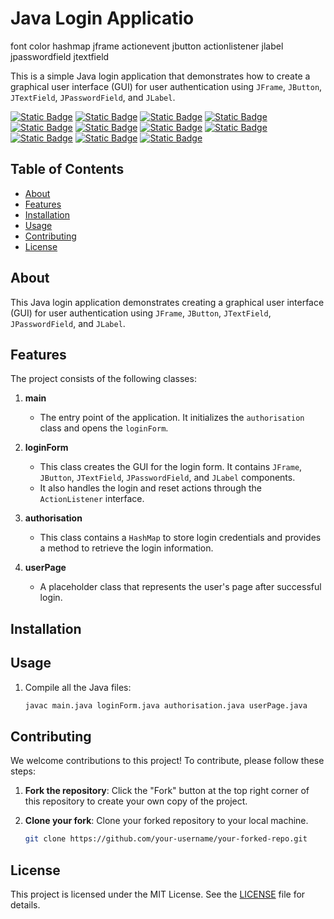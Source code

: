 # Java Login Applicatio

font color hashmap jframe actionevent jbutton actionlistener jlabel jpasswordfield jtextfield 

This is a simple Java login application that demonstrates how to create a graphical user interface (GUI) for user authentication using `JFrame`, `JButton`, `JTextField`, `JPasswordField`, and `JLabel`.

[![Static Badge](https://img.shields.io/badge/java.util.HashMap-orange)](https://mvnrepository.com/artifact/java.util.HashMap)
[![Static Badge](https://img.shields.io/badge/java.awt.Color-black)](https://mvnrepository.com/artifact/java.awt.Color)
[![Static Badge](https://img.shields.io/badge/java.awt.Font-pink)](https://mvnrepository.com/artifact/java.awt.Font)
[![Static Badge](https://img.shields.io/badge/java.awt.event.ActionEvent-red)](https://mvnrepository.com/artifact/java.awt.event.ActionEvent)
[![Static Badge](https://img.shields.io/badge/java.awt.event.ActionListener-purple)](https://mvnrepository.com/artifact/java.awt.event.ActionListener)
[![Static Badge](https://img.shields.io/badge/java.util.HashMap-red)](https://mvnrepository.com/artifact/java.util.HashMap)
[![Static Badge](https://img.shields.io/badge/javax.swing.JButton-orange)](https://mvnrepository.com/artifact/javax.swing.JButton)
[![Static Badge](https://img.shields.io/badge/javax.swing.JFrame-gray)](https://mvnrepository.com/artifact/javax.swing.JFrame)
[![Static Badge](https://img.shields.io/badge/javax.swing.JLabel-blue)](https://mvnrepository.com/artifact/javax.swing.JLabel)
[![Static Badge](https://img.shields.io/badge/javax.swing.JPasswordField-purple)](https://mvnrepository.com/artifact/javax.swing.JPasswordField)
[![Static Badge](https://img.shields.io/badge/javax.swing.JTextField-purple)](https://mvnrepository.com/artifact/javax.swing.JTextField)

## Table of Contents

- [About](#about)
- [Features](#features)
- [Installation](#installation)
- [Usage](#usage)
- [Contributing](#contributing)
- [License](#license)

## About

This Java login application demonstrates creating a graphical user interface (GUI) for user authentication using `JFrame`, `JButton`, `JTextField`, `JPasswordField`, and `JLabel`.

## Features

The project consists of the following classes:

1. **main**
   - The entry point of the application. It initializes the `authorisation` class and opens the `loginForm`.

2. **loginForm**
   - This class creates the GUI for the login form. It contains `JFrame`, `JButton`, `JTextField`, `JPasswordField`, and `JLabel` components.
   - It also handles the login and reset actions through the `ActionListener` interface.

3. **authorisation**
   - This class contains a `HashMap` to store login credentials and provides a method to retrieve the login information.

4. **userPage**
   - A placeholder class that represents the user's page after successful login.


## Installation


## Usage

1. Compile all the Java files:
   ```sh
   javac main.java loginForm.java authorisation.java userPage.java

## Contributing

We welcome contributions to this project! To contribute, please follow these steps:

1. **Fork the repository**: Click the "Fork" button at the top right corner of this repository to create your own copy of the project.

2. **Clone your fork**: Clone your forked repository to your local machine.
   ```sh
   git clone https://github.com/your-username/your-forked-repo.git


## License

This project is licensed under the MIT License. See the [LICENSE](LICENSE) file for details.
